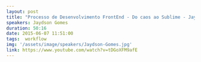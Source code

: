 ```yaml
---
layout: post
title: "Processo de Desenvolvimento FrontEnd - Do caos ao Sublime - Jaydson Gomes"
speakers: Jaydson Gomes
duration: 50:16
date: 2015-06-07 11:51:00
tags:  workflow
img: '/assets/image/speakers/Jaydson-Gomes.jpg'
link: https://www.youtube.com/watch?v=tDGoXFM9afE
---
```

